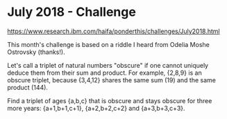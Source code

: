 # July 2018 - Challenge

https://www.research.ibm.com/haifa/ponderthis/challenges/July2018.html

This month's challenge is based on a riddle I heard from Odelia Moshe Ostrovsky (thanks!).

Let's call a triplet of natural numbers "obscure" if one cannot uniquely deduce them from their sum and product. For example, {2,8,9} is an obscure triplet, because {3,4,12} shares the same sum (19) and the same product (144).

Find a triplet of ages {a,b,c} that is obscure and stays obscure for three more years: {a+1,b+1,c+1}, {a+2,b+2,c+2} and {a+3,b+3,c+3}.
